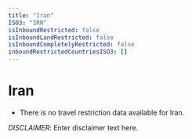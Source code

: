 ```yaml
---
title: "Iran"
ISO3: "IRN"
isInboundRestricted: false
isInboundLandRestricted: false
isInboundCompletelyRestricted: false
inboundRestrictedCountriesISO3: []
---
```


# Iran

* There is no travel restriction data available for Iran.

*DISCLAIMER*: Enter disclaimer text here.
